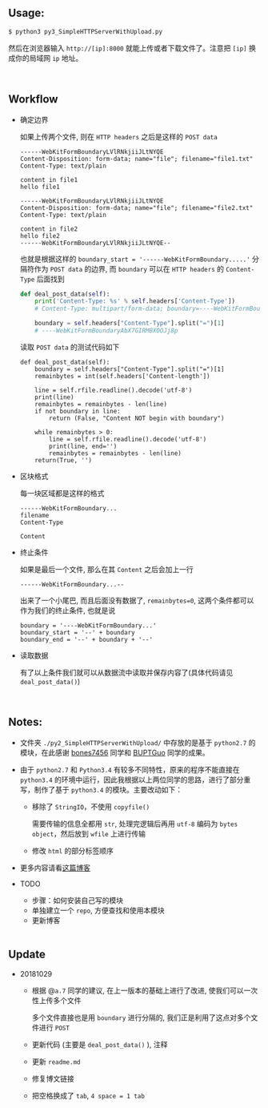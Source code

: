 ##	Usage:

```bash
$ python3 py3_SimpleHTTPServerWithUpload.py
````

然后在浏览器输入 `http://[ip]:8000` 就能上传或者下载文件了。注意把 `[ip]` 换成你的局域网 `ip` 地址。

<br>

##	Workflow

*	确定边界

	如果上传两个文件, 则在 `HTTP headers` 之后是这样的 `POST data`

	```
	------WebKitFormBoundaryLVlRNkjiiJLtNYQE
	Content-Disposition: form-data; name="file"; filename="file1.txt"
	Content-Type: text/plain

	content in file1
	hello file1

	------WebKitFormBoundaryLVlRNkjiiJLtNYQE
	Content-Disposition: form-data; name="file"; filename="file2.txt"
	Content-Type: text/plain

	content in file2
	hello file2
	------WebKitFormBoundaryLVlRNkjiiJLtNYQE--
	```

	也就是根据这样的 `boundary_start = '------WebKitFormBoundary.....'` 分隔符作为 `POST data` 的边界, 而 `boundary` 可以在 `HTTP headers` 的 `Content-Type` 后面找到

	```python
	def deal_post_data(self):
		print('Content-Type: %s' % self.headers['Content-Type'])
		# Content-Type: multipart/form-data; boundary=----WebKitFormBoundaryAbX7GIRMBXOOJj8p

		boundary = self.headers["Content-Type"].split("=")[1]
		# ----WebKitFormBoundaryAbX7GIRMBXOOJj8p
	```

	读取 `POST data` 的测试代码如下

	```python3
	def deal_post_data(self):
		boundary = self.headers["Content-Type"].split("=")[1]
		remainbytes = int(self.headers['Content-length'])

		line = self.rfile.readline().decode('utf-8')
		print(line)
		remainbytes = remainbytes - len(line)
		if not boundary in line:
			return (False, "Content NOT begin with boundary")

		while remainbytes > 0:
			line = self.rfile.readline().decode('utf-8')
			print(line, end='')
			remainbytes = remainbytes - len(line)
		return(True, '')
	```

*	区块格式

	每一块区域都是这样的格式

	```
	------WebKitFormBoundary...
	filename
	Content-Type

	Content
	```

*	终止条件

	如果是最后一个文件, 那么在其 `Content` 之后会加上一行

	```
	------WebKitFormBoundary...--
	```

	出来了一个小尾巴, 而且后面没有数据了, `remainbytes=0`, 这两个条件都可以作为我们的终止条件, 也就是说

	```
	boundary = '----WebKitFormBoundary...'
	boundary_start = '--' + boundary
	boundary_end = '--' + boundary + '--' 
	```

*	读取数据

	有了以上条件我们就可以从数据流中读取并保存内容了(具体代码请见 `deal_post_data()`)

	<br>

##	Notes:

*	文件夹 `./py2_SimpleHTTPServerWithUpload/` 中存放的是基于 `python2.7` 的模块，在此感谢 [bones7456](http://luy.li/2010/05/15/simplehttpserverwithupload/) 同学和 [BUPTGuo](http://buptguo.com/2015/11/07/simplehttpserver-with-upload-file/) 同学的成果。

*	由于 `python2.7` 和 `Python3.4` 有较多不同特性，原来的程序不能直接在 `python3.4` 的环境中运行，因此我根据以上两位同学的思路，进行了部分重写，制作了基于 `python3.4` 的模块。主要改动如下：

	*	移除了 `StringIO`，不使用 `copyfile()`

		需要传输的信息全都用 `str`, 处理完逻辑后再用 `utf-8` 编码为 `bytes object`，然后放到 `wfile` 上进行传输

	*	修改 `html` 的部分标签顺序

*	更多内容请看[这篇博客](https://jjayyyyyyy.github.io/2016/10/07/reWrite_SimpleHTTPServerWithUpload_with_python3.html)

*	TODO

	*	步骤：如何安装自己写的模块
	*	单独建立一个 `repo`, 方便查找和使用本模块
	*	更新博客

	<br>

##	Update

*	20181029

	*	根据 @`a.7` 同学的建议, 在上一版本的基础上进行了改进, 使我们可以一次性上传多个文件

		多个文件直接也是用 `boundary` 进行分隔的, 我们正是利用了这点对多个文件进行 `POST`

	*	更新代码 (主要是 `deal_post_data()` ), 注释

	*	更新 `readme.md`

	*	修复博文链接

	*	把空格换成了 `tab`, `4 space = 1 tab`
